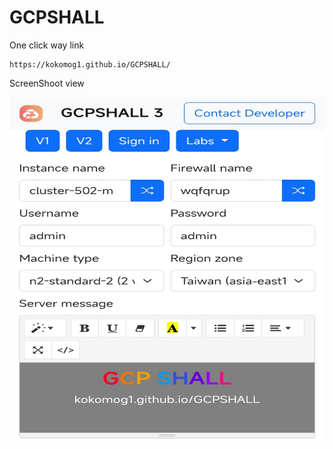 # GCPSHALL

One click way link<br>
```
https://kokomog1.github.io/GCPSHALL/
```
ScreenShoot view<br>
<p align="left">
  <a href="" rel="noopener">
 <img width=550px height=550px src="https://github.com/kokomog1/GCPSHALL/blob/main/assets/Screenshot_2023-09-15-14-28-03-510-edit_com.chrome.beta.jpg?raw=true?raw=true" alt="logo"></a>
</p>
